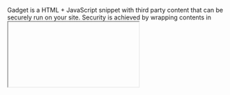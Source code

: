 Gadget is a HTML + JavaScript snippet with third party
content that can be securely run on your site.
Security is achieved by wrapping contents in <iframe>.

Other documents in this directory:

  flattr.md is small tutorial/research on building
            Flattr Gadget for Google Code.

  gratipay.md is a Gratipay Gadget made for Blogger.

